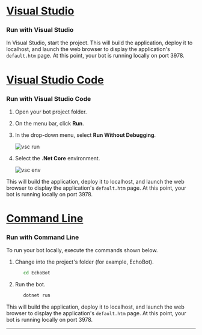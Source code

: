 
<!-- Include under ## Start your bot H2 header -->

# [Visual Studio](#tab/vs)

### Run with Visual Studio

In Visual Studio, start the project. This will build the application, deploy it to localhost, and launch the web browser to display the application's `default.htm` page. At this point, your bot is running locally on port 3978.

# [Visual Studio Code](#tab/vc)

### Run with Visual Studio Code

1. Open your bot project folder.
1. On the menu bar, click **Run**.
1. In the drop-down menu, select **Run Without Debugging**.

   ![vsc run](~/media/azure-bot-quickstarts/bot-builder-dotnet-vsc-run.png)

1. Select the **.Net Core** environment.

   ![vsc env](~/media/azure-bot-quickstarts/bot-builder-dotnet-vsc-environment.png)

This will build the application, deploy it to localhost, and launch the web browser to display the application's `default.htm` page. At this point, your bot is running locally on port 3978.

# [Command Line](#tab/cl)

### Run with Command Line

To run your bot locally, execute the commands shown below.

1. Change into the project's folder (for example, EchoBot).

   ```cmd
      cd EchoBot
   ```

1. Run the bot.

   ```cmd
      dotnet run
   ```

This will build the application, deploy it to localhost, and launch the web browser to display the application's `default.htm` page. At this point, your bot is running locally on port 3978.

---
